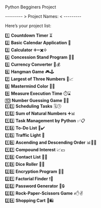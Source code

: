 Python Begginers Project 


--------- > Project Names: < ---------


Here’s your project list:

1️⃣ **Countdown Timer** ⏳  
2️⃣ **Basic Calendar Application** 📅  
3️⃣ **Calculator** ➕➖✖️➗  
4️⃣ **Concession Stand Program** 🍿🥤  
5️⃣ **Currency Converter** 💱💰  
6️⃣ **Hangman Game** 🎮🕹️  
7️⃣ **Largest of Three Numbers** 🔢📈  
8️⃣ **Mastermind Color** 🎨🧠  
9️⃣ **Measure Execution Time** ⏱️⌛  
🔟 **Number Guessing Game** 🎯🔢  
1️⃣1️⃣ **Scheduling Tasks** 🗓️🕒  
1️⃣2️⃣ **Sum of Natural Numbers** ➕📊  
1️⃣3️⃣ **Task Management by Python** ✅📋  
1️⃣4️⃣ **To-Do List** 📝✔️  
1️⃣5️⃣ **Traffic Light** 🚦  
1️⃣6️⃣ **Ascending and Descending Order** 📊🔼🔽  
1️⃣7️⃣ **Compound Interest** 📈💵  
1️⃣8️⃣ **Contact List** 📇📞  
1️⃣9️⃣ **Dice Roller** 🎲🎲  
2️⃣0️⃣ **Encryption Program** 🔐🧩  
2️⃣1️⃣ **Factorial Finder** ❗🔢  
2️⃣2️⃣ **Password Generator** 🔑🔒  
2️⃣3️⃣ **Rock-Paper-Scissors Game** ✊✋✌️  
2️⃣4️⃣ **Shopping Cart** 🛒🛍️  







